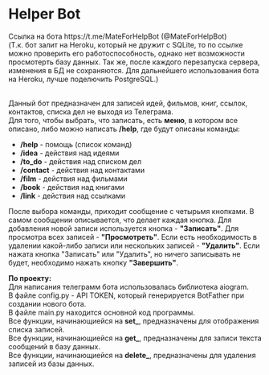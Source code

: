 <h1> <b>Helper Bot</b> </h1>
Ссылка на бота https://t.me/MateForHelpBot (@MateForHelpBot)<BR>
(Т.к. бот залит на Heroku, который не дружит с SQLite, то по ссылке можно проверить его работоспособность, однако нет возможности просмотерть базу данных.
Так же, после каждого перезапуска сервера, изменения в БД не сохраняются. Для дальнейшего использования бота на Heroku, лучше поделючить PostgreSQL.)<BR><BR>

Данный бот предназначен для записей идей, фильмов, книг, ссылок, контактов, списка дел не выходя из Телеграма.<BR>
Для того, чтобы выбрать, что записать, есть <b>меню</b>, в котором все описано, либо можно написать <b>/help</b>, где будут описаны команды:<BR>
<ul>
  <li><b>/help</b> - помощь (список команд)</li>
  <li><b>/idea</b> - действия над идеями</li>
  <li><b>/to_do</b> - действия над списком дел</li>
  <li><b>/contact</b> - действия над контактами</li>
  <li><b>/film</b> - действия над фильмами</li>
  <li><b>/book</b> - действия над книгами</li>
  <li><b>/link</b> - действия над ссылками</li>
 </ul>

После выбора команды, приходит сообщение с четырьмя кнопками. В самом сообщении описывается, что делает каждая кнопка. Для добавления новой записи используется кнопка - <b>"Записать"</b>. Для просмотра всех записей - <b>"Просмотреть"</b>. Если есть необходимость в удалении какой-либо записи или нескольких записей - <b>"Удалить"</b>. Если нажата кнопка "Записать" или "Удалить", но ничего записывать не будет, необходимо нажать кнопку <b>"Завершить"</b>.

<b>По проекту:</b><BR>
Для написания телеграмм бота использовалась библиотека aiogram.<BR>
В файле config.py - API TOKEN, который генерируется BotFather при создании нового бота.<BR>
В файле main.py находится основной код программы.<BR>
Все функции, начинающиейся на <b>set_</b>, предназначены для отображения списка записей.<BR>
Все функции, начинающиейся на <b>get_</b>, предназначены для записи текста сообщений в базу данных.<BR>
Все функции, начинающиейся на <b>delete_</b>, предназначены для удаления записей из базы данных.<BR>
